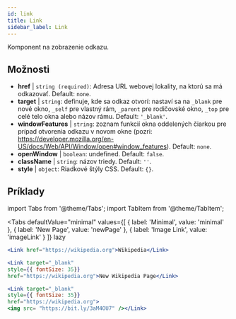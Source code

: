 ```yaml
---
id: link
title: Link
sidebar_label: Link
---
```


Komponent na zobrazenie odkazu.

## Možnosti

* __href__ | `string (required)`: Adresa URL webovej lokality, na ktorú sa má odkazovať. Default: `none`.
* __target__ | `string`: definuje, kde sa odkaz otvorí: nastaví sa na `_blank` pre nové okno, `_self` pre vlastný rám, `_parent` pre rodičovské okno, `_top` pre celé telo okna alebo názov rámu. Default: `'_blank'`.
* __windowFeatures__ | `string`: zoznam funkcií okna oddelených čiarkou pre prípad otvorenia odkazu v novom okne (pozri: https://developer.mozilla.org/en-US/docs/Web/API/Window/open#window_features). Default: `none`.
* __openWindow__ | `boolean`: undefined. Default: `false`.
* __className__ | `string`: názov triedy. Default: `''`.
* __style__ | `object`: Riadkové štýly CSS. Default: `{}`.


## Príklady

import Tabs from '@theme/Tabs';
import TabItem from '@theme/TabItem';

<Tabs
    defaultValue="minimal"
    values={[
        { label: 'Minimal', value: 'minimal' },
        { label: 'New Page', value: 'newPage' },
        { label: 'Image Link', value: 'imageLink' }
    ]}
    lazy
>
<TabItem value="minimal">

```jsx live
<Link href="https://wikipedia.org">Wikipedia</Link>
```

</TabItem>

<TabItem value="newPage">

```jsx live
<Link target="_blank" 
style={{ fontSize: 35}}
href="https://wikipedia.org">New Wikipedia Page</Link>
```
</TabItem>

<TabItem value="imageLink">

```jsx live
<Link target="_blank" 
style={{ fontSize: 35}}
href="https://wikipedia.org">
<img src= "https://bit.ly/3aM4OU7" /></Link>
```

</TabItem>

</Tabs>
